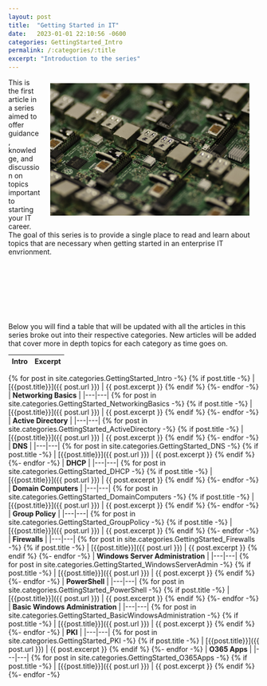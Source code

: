 ```yaml
---
layout: post
title:  "Getting Started in IT"
date:   2023-01-01 22:10:56 -0600
categories: GettingStarted_Intro
permalink: /:categories/:title
excerpt: "Introduction to the series"
---
```


<div style="float: right"><img src="/assets/usb-g1939b3231_1920.jpg" width="400" hspace= "20px" vspace="10px" /></div>



This is the first article in a series aimed to offer guidance, knowledge, and discussion on topics important to starting your IT career. The goal of this series is to provide a single place to read and learn about topics that are necessary when getting started in an enterprise IT envrionment.


\
\
\
\
\
\
\
Below you will find a table that will be updated with all the articles in this series broke out into their respective categories. New articles will be added that cover more in depth topics for each category as time goes on.



|**Intro** | **Excerpt**
|---|---|
{% for post in site.categories.GettingStarted_Intro -%}
{% if post.title -%}
| [{{post.title}}]({{ post.url }}) | {{ post.excerpt }}
{% endif %}
{%- endfor -%}
| **Networking Basics** |
|---|---|
{% for post in site.categories.GettingStarted_NetworkingBasics -%}
{% if post.title -%}
| [{{post.title}}]({{ post.url }}) | {{ post.excerpt }}
{% endif %}
{%- endfor -%}
| **Active Directory** | 
|---|---|
{% for post in site.categories.GettingStarted_ActiveDirectory -%}
{% if post.title -%}
| [{{post.title}}]({{ post.url }}) | {{ post.excerpt }}
{% endif %}
{%- endfor -%}
| **DNS** | 
|---|---|
{% for post in site.categories.GettingStarted_DNS -%}
{% if post.title -%}
| [{{post.title}}]({{ post.url }}) | {{ post.excerpt }}
{% endif %}
{%- endfor -%}
| **DHCP** | 
|---|---|
{% for post in site.categories.GettingStarted_DHCP -%}
{% if post.title -%}
| [{{post.title}}]({{ post.url }}) | {{ post.excerpt }}
{% endif %}
{%- endfor -%}
| **Domain Computers** |
|---|---|
{% for post in site.categories.GettingStarted_DomainComputers -%}
{% if post.title -%}
| [{{post.title}}]({{ post.url }}) | {{ post.excerpt }}
{% endif %}
{%- endfor -%}
| **Group Policy** | 
|---|---|
{% for post in site.categories.GettingStarted_GroupPolicy -%}
{% if post.title -%}
| [{{post.title}}]({{ post.url }}) | {{ post.excerpt }}
{% endif %}
{%- endfor -%}
| **Firewalls** | 
|---|---|
{% for post in site.categories.GettingStarted_Firewalls -%}
{% if post.title -%}
| [{{post.title}}]({{ post.url }}) | {{ post.excerpt }}
{% endif %}
{%- endfor -%}
| **Windows Server Administration** | 
|---|---|
{% for post in site.categories.GettingStarted_WindowsServerAdmin -%}
{% if post.title -%}
| [{{post.title}}]({{ post.url }}) | {{ post.excerpt }}
{% endif %}
{%- endfor -%}
| **PowerShell** | 
|---|---|
{% for post in site.categories.GettingStarted_PowerShell -%}
{% if post.title -%}
| [{{post.title}}]({{ post.url }}) | {{ post.excerpt }}
{% endif %}
{%- endfor -%}
| **Basic Windows Administration** | 
|---|---|
{% for post in site.categories.GettingStarted_BasicWindowsAdministration -%}
{% if post.title -%}
| [{{post.title}}]({{ post.url }}) | {{ post.excerpt }}
{% endif %}
{%- endfor -%}
| **PKI** | 
|---|---|
{% for post in site.categories.GettingStarted_PKI -%}
{% if post.title -%}
| [{{post.title}}]({{ post.url }}) | {{ post.excerpt }}
{% endif %}
{%- endfor -%}
| **O365 Apps** | 
|---|---|
{% for post in site.categories.GettingStarted_O365Apps -%}
{% if post.title -%}
| [{{post.title}}]({{ post.url }}) | {{ post.excerpt }}
{% endif %}
{%- endfor -%}









